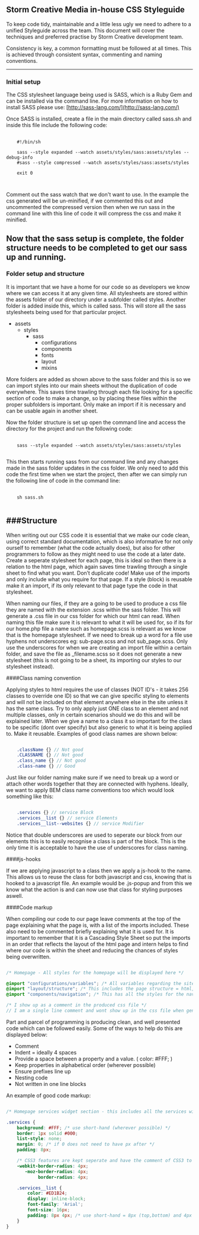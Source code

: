 ## Storm Creative Media in-house CSS Styleguide

To keep code tidy, maintainable and a little less ugly we need to adhere to a unified Styleguide across the team. This document will cover the techniques and preferred practise by Storm Creative development team.

Consistency is key, a common formatting must be followed at all times. This is achieved through consistent syntax, commenting and naming conventions.

---
### Initial setup

The CSS stylesheet language being used is SASS, which is a Ruby Gem and can be installed via the command line. For more information on how to install SASS please use: [http://sass-lang.com/](http://sass-lang.com/)

Once SASS is installed, create a file in the main directory called sass.sh and inside this file include the following code:

<pre>
  <code>
    #!/bin/sh

    sass --style expanded --watch assets/styles/sass:assets/styles --debug-info
    #sass --style compressed --watch assets/styles/sass:assets/styles

    exit 0

  </code>
</pre>

Comment out the sass watch that we don't want to use. In the example the css generated will be un-minified, if we commented this out and uncommented the compressed version then when we run sass in the command line with this line of code it will compress the css and make it minified.

Now that the sass setup is complete, the folder structure needs to be completed to get our sass up and running.
---
### Folder setup and structure

It is important that we have a home for our code so as developers we know where we can access it at any given time. All stylesheets are stored within the assets folder of our directory under a subfolder called styles. Another folder is added inside this, which is called sass. This will store all the sass stylesheets being used for that particular project. 

* assets
	* styles
		* sass
			* configurations
         	* components
         	* fonts
         	* layout
         	* mixins

More folders are added as shown above to the sass folder and this is so we can import styles into our main sheets without the duplication of code everywhere. This saves time trawling through each file looking for a specific section of code to make a change, so by placing these files within the proper subfolders is important. Only make an import if it is necessary and can be usable again in another sheet.

Now the folder structure is set up open the command line and access the directory for the project and run the following code:

<pre>
  <code>
    sass --style expanded --watch assets/styles/sass:assets/styles
  </code>
</pre>

This then starts running sass from our command line and any changes made in the sass folder updates in the css folder. We only need to add this code the first time when we start the project, then after we can simply run the following line of code in the command line:

<pre>
  <code>
    sh sass.sh
  </code>
</pre>

###Structure
---

When writing out our CSS code it is essential that we make our code clean, using correct standard documentation, which is also informative for not only ourself to remember (what the code actually does), but also for other programmers to follow as they might need to use the code at a later date. Create a seperate stylesheet for each page, this is ideal so then there is a relation to the html page, which again saves time trawling through a single sheet to find what you want. Don’t duplicate code! Make use of the imports and only include what you require for that page. If a style (block) is reusable make it an import, if its only relevant to that page type the code in that stylesheet.

When naming our files, if they are a going to be used to produce a css file they are named with the extension .scss within the sass folder. This will generate a .css file in our css folder for which our html can read. When naming this file make sure it is relevant to what it will be used for, so if its for our home.php file a name such as homepage.scss is relevant as we know that is the homepage stylesheet. If we need to break up a word for a file use hyphens not underscores eg: sub-page.scss and not sub_page.scss. Only use the underscores for when we are creating an import file within a certain folder, and save the file as _filename.scss so it does not generate a new stylesheet (this is not going to be a sheet, its importing our styles to our stylesheet instead).

####Class naming convention

Applying styles to html requires the use of classes (NOT ID's - it takes 256 classes to override one ID) so that we can give specific styling to elements and will not be included on that element anywhere else in the site unless it has the same class. Try to only apply just ONE class to an element and not multiple classes, only in certain scenarios should we do this and will be explained later. When we give a name to a class it so important for the class to be specific (dont over specify) but also generic to what it is being applied to. Make it reusable. Examples of good class names are shown below:

```scss

	.className {} // Not good
	.CLASSNAME {} // Not good
	.class_name {} // Not good
	.class-name {} // Good

```
Just like our folder naming make sure if we need to break up a word or attach other words together that they are connected with hyphens. Ideally, we want to apply BEM class name conventions too which would look something like this:

```scss

	.services {} // service Block
	.services__list {} // service Elements
	.services__list--websites {} // service Modifier

```
Notice that double underscores are used to seperate our block from our elements this is to easily recognise a class is part of the block. This is the only time it is acceptable to have the use of underscores for class naming.

####js-hooks

If we are applying javascript to a class then we apply a js-hook to the name. This allows us to reuse the class for both javascript and css, knowing that is hooked to a javascript file. An example would be .js-popup and from this we know what the action is and can now use that class for styling purposes aswell.

####Code markup

When compiling our code to our page leave comments at the top of the page explaining what the page is, with a list of the imports included. These also need to be commented briefly explaining what it is used for. It is important to remember that it is a Cascading Style Sheet so put the imports in an order that reflects the layout of the html page and intern helps to find where our code is within the sheet and reducing the chances of styles being overwritten. 

```scss

/* Homepage - All styles for the homepage will be displayed here */

@import "configurations/variables"; /* All variables regarding the sites generic featues are included within this file */
@import "layout/structure"; /* This includes the page structure = html, body, wrapper and container classes */
@import "components/navigation"; /* This has all the styles for the navigation */

/* I show up as a comment in the produced css file */
// I am a single line comment and wont show up in the css file when generated

```

Part and parcel of programming is producing clean, and well presented code which can be followed easily. Some of the ways to help do this are displayed below:

* Comment
* Indent = ideally 4 spaces
* Provide a space between a property and a value. ( color: #FFF; )
* Keep properties in alphabetical order (wherever possible)
* Ensure prefixes line up
* Nesting code
* Not written in one line blocks

An example of good code markup:

```scss

/* Homepage services widget section - this includes all the services within the services section on the homepage */

.services {
	background: #FFF; /* use short-hand (wherever possible) */
  	border: 1px solid #000;
  	list-style: none;
  	margin: 0; /* if 0 does not need to have px after */
  	padding: 8px;

  	/* CSS3 features are kept seperate and have the comment of CSS3 to let us know */
  	-webkit-border-radius: 4px;
       -moz-border-radius: 4px;
            border-radius: 4px;

    .services__list {
    	color: #ED1B24;
    	display: inline-block;
    	font-family: 'Arial';
    	font-size: 16px;
    	padding: 8px 4px; /* use short-hand = 8px (top,bottom) and 4px (left,right) */
    }
}

```


